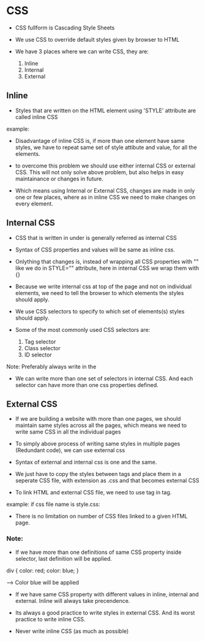 # CSS

* CSS fullform is Cascading Style Sheets

* We use CSS to override default styles given by browser to HTML

* We have 3 places where we can write CSS, they are:

    1. Inline
    2. Internal
    3. External

## Inline

* Styles that are written on the HTML element using 'STYLE' attribute are called inline CSS

example: 
<div style="color: red; background: yellow"></div>

* Disadvantage of inline CSS is, if more than one element have same styles, we have to repeat same set of style attibute and value, for all the elements.

* to overcome this problem we should use either internal CSS or external CSS. This will not only solve above problem, but also helps in easy maintainance or changes in future.

* Which means using Internal or External CSS, changes are made in only one or few places, where as in inline CSS we need to make changes on every element.

## Internal CSS

* CSS that is written in <style></style> under <head></head> is generally referred as internal CSS

* Syntax of CSS properties and values will be same as inline css.

* Onlything that changes is, instead of wrapping all CSS properties with "" like we do in STYLE="" attribute, here in internal CSS we wrap them with {}

* Because we write internal css at top of the page and not on individual elements, we need to tell the browser to which elements the styles should apply.

* We use CSS selectors to specify to which set of elements(s) styles should apply.

* Some of the most commonly used CSS selectors are:

    1. Tag selector
    2. Class selector
    3. ID selector

Note: Preferably always write <style></style> in the <head></head>

* We can write more than one set of selectors in internal CSS. And each selector can have more than one css properties defined.

## External CSS

* If we are building a website with more than one pages, we should maintain same styles across all the pages, which means we need to write same CSS in all the individual pages

* To simply above process of writing same styles in multiple pages (Redundant code), we can use external css

* Syntax of external and internal css is one and the same.

* We just have to copy the styles between <style></style> tags and place them in a seperate CSS file, with extension as .css and that becomes external CSS

* To link HTML and external CSS file, we need to use <link/> tag in <head></head> tag.

example: if css file name is style.css:
<link rel="stylesheet" href="style.css"/>

* There is no limitation on number of CSS files linked to a given HTML page.

### Note:

* If we have more than one definitions of same CSS property inside selector, last definition will be applied.

div {
    color: red;
    color: blue;
}

--> Color blue will be applied

* If we have same CSS property with different values in inline, internal and external. Inline will always take precendence.

* Its always a good practice to write styles in external CSS. And its worst practice to write inline CSS.

* Never write inline CSS (as much as possible)